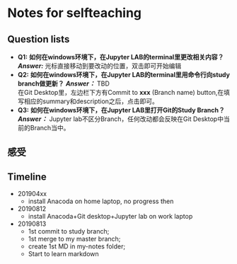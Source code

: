# Notes for selfteaching

## Question lists
+ **Q1:** **如何在windows环境下，在Jupyter LAB的terminal里更改相关内容？**
  ***Answer:*** 光标直接移动到要改动的位置，双击即可开始编辑
+ **Q2:** **如何在windows环境下，在Jupyter LAB的terminal里用命令行向study branch做更新？**
  ***Answer：*** TBD  
    在Git Desktop里，左边栏下方有Commit to **xxx** (Branch name) button,在填写相应的summary和description之后，点击即可。
+ **Q3:** **如何在windows环境下，在Jupyter LAB里打开Git的Study Branch？**
  ***Answer：*** Jupyter lab不区分Branch，任何改动都会反映在Git Desktop中当前的Branch当中。  
    
## 感受

## Timeline
 + 201904xx 
    + install Anacoda on home laptop, no progress then
 + 20190812 
    + install Anacoda+Git desktop+Jupyter lab on work laptop
 + 20190813 
    + 1st commit to study branch; 
    + 1st merge to my master branch;
    + create 1st MD in my-notes folder;
    + Start to learn markdown
  